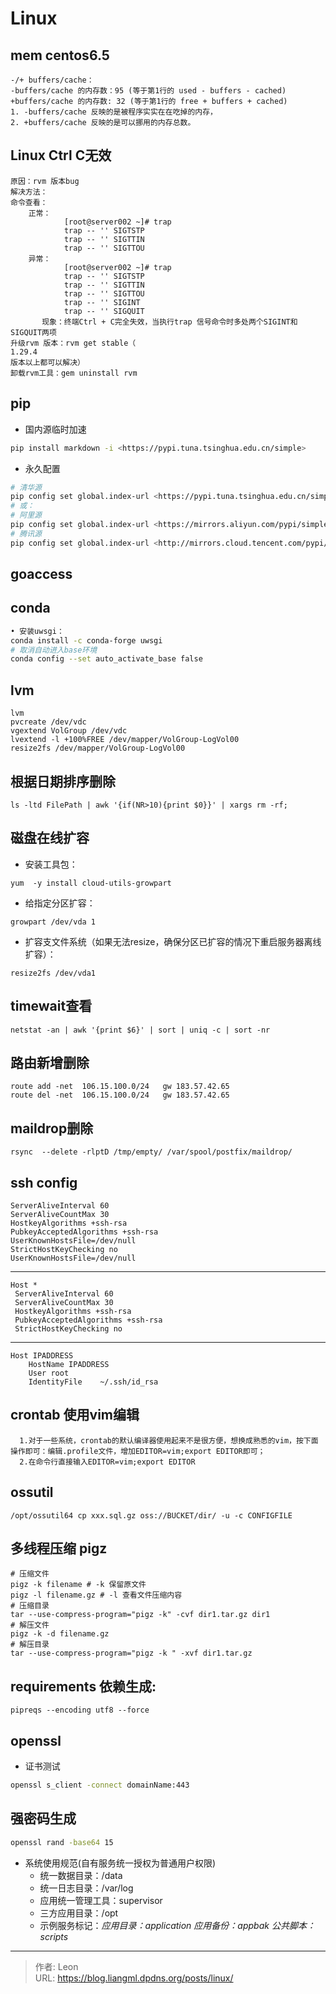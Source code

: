 # Linux


## mem centos6.5
```text
-/+ buffers/cache：
-buffers/cache 的内存数：95 (等于第1行的 used - buffers - cached)
+buffers/cache 的内存数: 32 (等于第1行的 free + buffers + cached)
1. -buffers/cache 反映的是被程序实实在在吃掉的内存，
2. +buffers/cache 反映的是可以挪用的内存总数。
```
## Linux Ctrl C无效
```text
原因：rvm 版本bug
解决方法：
命令查看：
    正常：
            [root@server002 ~]# trap
            trap -- '' SIGTSTP
            trap -- '' SIGTTIN
            trap -- '' SIGTTOU
    异常：
            [root@server002 ~]# trap
            trap -- '' SIGTSTP
            trap -- '' SIGTTIN
            trap -- '' SIGTTOU
            trap -- '' SIGINT
            trap -- '' SIGQUIT
       现象：终端Ctrl + C完全失效，当执行trap 信号命令时多处两个SIGINT和SIGQUIT两项
升级rvm 版本：rvm get stable（
1.29.4
版本以上都可以解决）
卸载rvm工具：gem uninstall rvm
```
## pip
+ 国内源临时加速
```bash
pip install markdown -i <https://pypi.tuna.tsinghua.edu.cn/simple>
```
+ 永久配置
```bash
# 清华源
pip config set global.index-url <https://pypi.tuna.tsinghua.edu.cn/simple>
# 或：
# 阿里源
pip config set global.index-url <https://mirrors.aliyun.com/pypi/simple/>
# 腾讯源
pip config set global.index-url <http://mirrors.cloud.tencent.com/pypi/simple>
```
## goaccess
## conda
```bash
• 安装uwsgi：
conda install -c conda-forge uwsgi
# 取消自动进入base环境
conda config --set auto_activate_base false
```
## lvm
```plain
lvm
pvcreate /dev/vdc
vgextend VolGroup /dev/vdc
lvextend -l +100%FREE /dev/mapper/VolGroup-LogVol00
resize2fs /dev/mapper/VolGroup-LogVol00
```
## 根据日期排序删除
```plain
ls -ltd FilePath | awk '{if(NR>10){print $0}}' | xargs rm -rf;
```
## 磁盘在线扩容
* 安装工具包：
```shell
yum  -y install cloud-utils-growpart
```
* 给指定分区扩容：
```shell
growpart /dev/vda 1
```
* 扩容支文件系统（如果无法resize，确保分区已扩容的情况下重启服务器离线扩容）：

```shell
resize2fs /dev/vda1
```
## timewait查看

```plain
netstat -an | awk '{print $6}' | sort | uniq -c | sort -nr
```
## 路由新增删除
```plain
route add -net  106.15.100.0/24   gw 183.57.42.65
route del -net  106.15.100.0/24   gw 183.57.42.65
```
## maildrop删除

```shell
rsync  --delete -rlptD /tmp/empty/ /var/spool/postfix/maildrop/
```
## ssh config
```plain
ServerAliveInterval 60
ServerAliveCountMax 30
HostkeyAlgorithms +ssh-rsa
PubkeyAcceptedAlgorithms +ssh-rsa
UserKnownHostsFile=/dev/null
StrictHostKeyChecking no
UserKnownHostsFile=/dev/null
```
---
```plain
Host *
 ServerAliveInterval 60
 ServerAliveCountMax 30
 HostkeyAlgorithms +ssh-rsa
 PubkeyAcceptedAlgorithms +ssh-rsa
 StrictHostKeyChecking no
```
---
```text
Host IPADDRESS
    HostName IPADDRESS
    User root
    IdentityFile    ~/.ssh/id_rsa
```
## crontab 使用vim编辑

```plain
  1.对于一些系统，crontab的默认编译器使用起来不是很方便，想换成熟悉的vim，按下面操作即可：编辑.profile文件，增加EDITOR=vim;export EDITOR即可；
  2.在命令行直接输入EDITOR=vim;export EDITOR
```
##  ossutil
```plain
/opt/ossutil64 cp xxx.sql.gz oss://BUCKET/dir/ -u -c CONFIGFILE
```
## 多线程压缩 pigz

```plain
# 压缩文件
pigz -k filename # -k 保留原文件
pigz -l filename.gz # -l 查看文件压缩内容
# 压缩目录
tar --use-compress-program="pigz -k" -cvf dir1.tar.gz dir1
# 解压文件
pigz -k -d filename.gz
# 解压目录
tar --use-compress-program="pigz -k " -xvf dir1.tar.gz
```



## requirements 依赖生成: 
```shell
pipreqs --encoding utf8 --force
```

## openssl
+ 证书测试

```bash
openssl s_client -connect domainName:443
```

## 强密码生成

```bash
openssl rand -base64 15
```
* 系统使用规范(自有服务统一授权为普通用户权限)
    * 统一数据目录：/data
    * 统一日志目录：/var/log
    * 应用统一管理工具：supervisor
    * 三方应用目录：/opt
    * 示例服务标记：_应用目录：application 应用备份：appbak 公共脚本：scripts_

---

> 作者: Leon  
> URL: https://blog.liangml.dpdns.org/posts/linux/  

